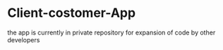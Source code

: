 # Client-costomer-App
the app is currently in private repository for expansion of code by other developers
